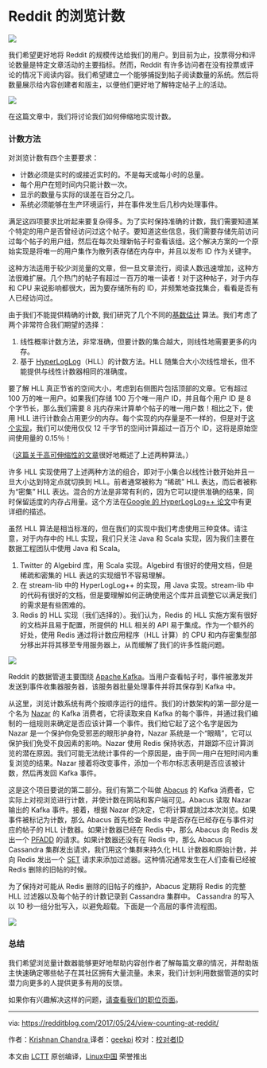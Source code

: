 Reddit 的浏览计数
======================

![](https://redditupvoted.files.wordpress.com/2017/05/content-view-header.png?crop=0px%2C9px%2C1000px%2C483px&resize=1200%2C580)


我们希望更好地将 Reddit 的规模传达给我们的用户。到目前为止，投票得分和评论数量是特定文章活动的主要指标。然而，Reddit 有许多访问者在没有投票或评论的情况下阅读内容。我们希望建立一个能够捕捉到帖子阅读数量的系统。然后将数量展示给内容创建者和版主，以便他们更好地了解特定帖子上的活动。

![](https://redditupvoted.files.wordpress.com/2017/05/cvcs-neeson-fix.png?w=372&h=743&zoom=2)

在这篇文章中，我们将讨论我们如何伸缩地实现计数。

### 计数方法

对浏览计数有四个主要要求：

* 计数必须是实时的或接近实时的。不是每天或每小时的总量。
* 每个用户在短时间内只能计数一次。
* 显示的数量与实际的误差在百分之几。
* 系统必须能够在生产环境运行，并在事件发生后几秒内处理事件。

满足这四项要求比听起来要复杂得多。为了实时保持准确的计数，我们需要知道某个特定的用户是否曾经访问过这个帖子。要知道这些信息，我们需要存储先前访问过每个帖子的用户组，然后在每次处理新帖子时查看该组。这个解决方案的一个原始实现是将唯一的用户集作为散列表存储在内存中，并且以发布 ID 作为关键字。

这种方法适用于较少浏览量的文章，但一旦文章流行，阅读人数迅速增加，这种方法很难扩展。几个热门的帖子有超过一百万的唯一读者！对于这种帖子，对于内存和 CPU 来说影响都很大，因为要存储所有的 ID，并频繁地查找集合，看看是否有人已经访问过。

由于我们不能提供精确的计数, 我们研究了几个不同的[基数估计][1] 算法。我们考虑了两个非常符合我们期望的选择：

1. 线性概率计数方法，非常准确，但要计数的集合越大，则线性地需要更多的内存。
2. 基于 [HyperLogLog][2]（HLL）的计数方法。HLL 随集合大小次线性增长，但不能提供与线性计数器相同的准确度。

要了解 HLL 真正节省的空间大小，考虑到右侧图片包括顶部的文章。它有超过 100 万的唯一用户。如果我们存储 100 万个唯一用户 ID，并且每个用户 ID 是 8 个字节长，那么我们需要 8 兆内存来计算单个帖子的唯一用户数！相比之下，使用 HLL 进行计数会占用更少的内存。每个实现的内存量是不一样的，但是对于[这个实现][3]，我们可以使用仅仅 12 千字节的空间计算超过一百万个 ID，这将是原始空间使用量的 0.15％！

（[这篇关于高可伸缩性的文章][5]很好地概述了上述两种算法。）

许多 HLL 实现使用了上述两种方法的组合，即对于小集合以线性计数开始并且一旦大小达到特定点就切换到 HLL。前者通常被称为 “稀疏” HLL 表达，而后者被称为“密集” HLL 表达。混合的方法是非常有利的，因为它可以提供准确的结果，同时保留适度的内存占用量。这个方法在[Google 的 HyperLogLog++ 论文][6]中有更详细的描述。

虽然 HLL 算法是相当标准的，但在我们的实现中我们考虑使用三种变体。请注意，对于内存中的 HLL 实现，我们只关注 Java 和 Scala 实现，因为我们主要在数据工程团队中使用 Java 和 Scala。

1. Twitter 的 Algebird 库，用 Scala 实现。Algebird 有很好的使用文档，但是稀疏和密集的 HLL 表达的实现细节不容易理解。
2. 在 stream-lib 中的 HyperLogLog++ 的实现，用 Java 实现。stream-lib 中的代码有很好的文档，但是要理解如何正确使用这个库并且调整它以满足我们的需求是有些困难的。
3. Redis 的 HLL 实现（我们选择的）。我们认为，Redis 的 HLL 实施方案有很好的文档并且易于配置，所提供的 HLL 相关的 API 易于集成。作为一个额外的好处，使用 Redis 通过将计数应用程序（HLL 计算）的 CPU 和内存密集型部分移出并将其移至专用服务器上，从而缓解了我们的许多性能问题。

![](https://redditupvoted.files.wordpress.com/2017/05/view-counts-architecture.png)

Reddit 的数据管道主要围绕 [Apache Kafka][7]。当用户查看帖子时，事件被激发并发送到事件收集器服务器，该服务器批量处理事件并将其保存到 Kafka 中。

从这里，浏览计数系统有两个按顺序运行的组件。我们的计数架构的第一部分是一个名为 [Nazar][8] 的 Kafka 消费者，它将读取来自 Kafka 的每个事件，并通过我们编制的一组规则来确定是否应该计算一个事件。我们给它起了这个名字是因为 Nazar 是一个保护你免受邪恶的眼形护身符，Nazar 系统是一个“眼睛”，它可以保护我们免受不良因素的影响。Nazar 使用 Redis 保持状态，并跟踪不应计算浏览的潜在原因。我们可能无法统计事件的一个原因是，由于同一用户在短时间内重复浏览的结果。Nazar 接着将改变事件，添加一个布尔标志表明是否应该被计数，然后再发回 Kafka 事件。

这是这个项目要说的第二部分。我们有第二个叫做 [Abacus][9] 的 Kafka 消费者，它实际上对视浏览进行计数，并使计数在网站和客户端可见。Abacus 读取 Nazar 输出的 Kafka 事件。接着，根据 Nazar 的决定，它将计算或跳过本次浏览。如果事件被标记为计数，那么 Abacus 首先检查 Redis 中是否存在已经存在与事件对应的帖子的 HLL 计数器。如果计数器已经在 Redis 中，那么 Abacus 向 Redis 发出一个 [PFADD][10] 的请求。如果计数器还没有在 Redis 中，那么 Abacus 向 Cassandra 集群发出请求，我们用这个集群来持久化 HLL 计数器和原始计数，并向 Redis 发出一个 [SET][11] 请求来添加过滤器。这种情况通常发生在人们查看已经被 Redis 删除的旧帖的时候。

为了保持对可能从 Redis 删除的旧帖子的维护，Abacus 定期将 Redis 的完整 HLL 过滤器以及每个帖子的计数记录到 Cassandra 集群中。 Cassandra 的写入以 10 秒一组分批写入，以避免超载。下面是一个高层的事件流程图。

![](https://redditupvoted.files.wordpress.com/2017/05/abacus-event-flow.png)

### 总结

我们希望浏览量计数器能够更好地帮助内容创作者了解每篇文章的情况，并帮助版主快速确定哪些帖子在其社区拥有大量流量。未来，我们计划利用数据管道的实时潜力向更多的人提供更多有用的反馈。

如果你有兴趣解决这样的问题，[请查看我们的职位页面][12]。


----------------------

via: https://redditblog.com/2017/05/24/view-counting-at-reddit/

作者：[Krishnan Chandra ][a]
译者：[geekpi](https://github.com/geekpi)
校对：[校对者ID](https://github.com/校对者ID)

本文由 [LCTT](https://github.com/LCTT/TranslateProject) 原创编译，[Linux中国](https://linux.cn/) 荣誉推出

[a]:https://redditblog.com/topic/technology/
[1]:https://en.wikipedia.org/wiki/Count-distinct_problem
[2]:http://algo.inria.fr/flajolet/Publications/FlFuGaMe07.pdf
[3]:http://antirez.com/news/75
[5]:http://highscalability.com/blog/2012/4/5/big-data-counting-how-to-count-a-billion-distinct-objects-us.html
[6]:https://stefanheule.com/papers/edbt13-hyperloglog.pdf
[7]:https://kafka.apache.org/
[8]:https://en.wikipedia.org/wiki/Nazar_(amulet)
[9]:https://en.wikipedia.org/wiki/Abacus
[10]:https://redis.io/commands/pfadd
[11]:https://redis.io/commands/set
[12]:https://about.reddit.com/careers/








